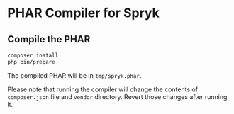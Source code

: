 # PHAR Compiler for Spryk

## Compile the PHAR

```bash
composer install
php bin/prepare
```

The compiled PHAR will be in `tmp/spryk.phar`.

Please note that running the compiler will change the contents of `composer.json` file and `vendor` directory. Revert those changes after running it.
